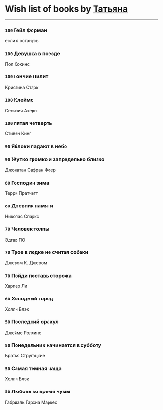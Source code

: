 # Wish list of books by [Татьяна](http://vk.com/id73529875)
---

### `100` Гейл Форман
если я останусь

### `100` Девушка в поезде
Пол Хокинс

### `100` Гончие Лилит
Кристина Старк

### `100` Клеймо
Сесилия Ахерн

### `100` пятая четверть
Стивен Кинг

### `90` Яблоки падают в небо

### `90` Жутко громко и запредельно близко
Джонатан Сафран Фоер

### `80` Господин зима
Терри Пратчетт

### `80` Дневник памяти
Николас Спаркс

### `70` Человек толпы
Эдгар ПО

### `70` Трое в лодке не считая собаки
Джером К. Джером

### `70` Пойди поставь сторожа
Харпер Ли

### `60` Холодный город
Холли Блэк

### `50` Последний оракул
Джеймс Роллинс

### `50` Понедельник начинается в субботу
Братья Стругацкие

### `50` Самая темная чаща
Холли Блэк

### `50` Любовь во время чумы
Габриэль Гарсиа Маркес

